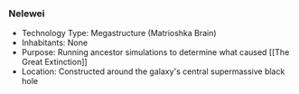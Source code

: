### Nelewei

* Technology Type: Megastructure (Matrioshka Brain)
* Inhabitants: None
* Purpose: Running ancestor simulations to determine what caused [[The Great Extinction]]
* Location: Constructed around the galaxy's central supermassive black hole
